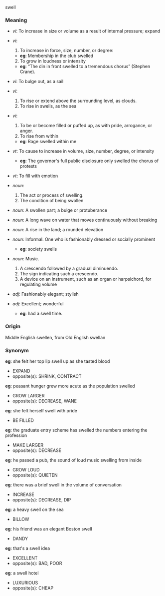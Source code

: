 swell
### Meaning
+ _vi_: To increase in size or volume as a result of internal pressure; expand
+ _vi_:
   1. To increase in force, size, number, or degree:
    + __eg__: Membership in the club swelled
   2. To grow in loudness or intensity
    + __eg__: “The din in front swelled to a tremendous chorus” (Stephen Crane).
+ _vi_: To bulge out, as a sail
+ _vi_:
   1. To rise or extend above the surrounding level, as clouds.
   2. To rise in swells, as the sea
+ _vi_:
   1. To be or become filled or puffed up, as with pride, arrogance, or anger.
   2. To rise from within
    + __eg__: Rage swelled within me
+ _vt_: To cause to increase in volume, size, number, degree, or intensity
    + __eg__: The governor's full public disclosure only swelled the chorus of protests
+ _vt_: To fill with emotion

+ _noun_:
   1. The act or process of swelling.
   2. The condition of being swollen
+ _noun_: A swollen part; a bulge or protuberance
+ _noun_: A long wave on water that moves continuously without breaking
+ _noun_: A rise in the land; a rounded elevation
+ _noun_: Informal. One who is fashionably dressed or socially prominent
    + __eg__: society swells
+ _noun_: Music.
   1. A crescendo followed by a gradual diminuendo.
   2. The sign indicating such a crescendo.
   3. A device on an instrument, such as an organ or harpsichord, for regulating volume

+ _adj_: Fashionably elegant; stylish
+ _adj_: Excellent; wonderful
    + __eg__: had a swell time.

### Origin

Middle English swellen, from Old English swellan

### Synonym

__eg__: she felt her top lip swell up as she tasted blood

+ EXPAND
+ opposite(s): SHRINK, CONTRACT

__eg__: peasant hunger grew more acute as the population swelled

+ GROW LARGER
+ opposite(s): DECREASE, WANE

__eg__: she felt herself swell with pride

+ BE FILLED

__eg__: the graduate entry scheme has swelled the numbers entering the profession

+ MAKE LARGER
+ opposite(s): DECREASE

__eg__: he passed a pub, the sound of loud music swelling from inside

+ GROW LOUD
+ opposite(s): QUIETEN

__eg__: there was a brief swell in the volume of conversation

+ INCREASE
+ opposite(s): DECREASE, DIP

__eg__: a heavy swell on the sea

+ BILLOW

__eg__: his friend was an elegant Boston swell

+ DANDY

__eg__: that's a swell idea

+ EXCELLENT
+ opposite(s): BAD, POOR

__eg__: a swell hotel

+ LUXURIOUS
+ opposite(s): CHEAP


